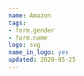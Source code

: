 ```yaml
---
name: Amazon
tags:
- form.gender
- form.name
logo: svg
name_in_logo: yes
updated: 2020-05-25
---
```

